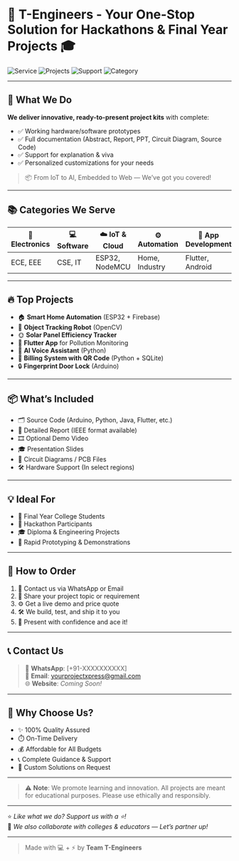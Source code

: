 # 🚀 **T-Engineers** - Your One-Stop Solution for Hackathons & Final Year Projects 🎓

![Service](https://img.shields.io/badge/Service-Available-brightgreen?style=for-the-badge)
![Projects](https://img.shields.io/badge/Projects-Ready%20To%20Use-blue?style=for-the-badge)
![Support](https://img.shields.io/badge/Documentation-Complete-yellow?style=for-the-badge)
![Category](https://img.shields.io/badge/IoT%20%2F%20AI%20%2F%20Automation-Tech%20Solutions-orange?style=for-the-badge)

---

## 🧠 What We Do

**We deliver innovative, ready-to-present project kits** with complete:

- ✅ Working hardware/software prototypes
- ✅ Full documentation (Abstract, Report, PPT, Circuit Diagram, Source Code)
- ✅ Support for explanation & viva
- ✅ Personalized customizations for your needs

> 📦 From IoT to AI, Embedded to Web — We’ve got you covered!

---

## 📚 Categories We Serve

| 🔌 Electronics | 💻 Software | ☁️ IoT & Cloud | ⚙️ Automation  | 📱 App Development |
| -------------- | ----------- | -------------- | -------------- | ------------------ |
| ECE, EEE       | CSE, IT     | ESP32, NodeMCU | Home, Industry | Flutter, Android   |

---

## 🔥 Top Projects

- 🏠 **Smart Home Automation** (ESP32 + Firebase)
- 🤖 **Object Tracking Robot** (OpenCV)
- 🌞 **Solar Panel Efficiency Tracker**
- 📱 **Flutter App** for Pollution Monitoring
- 🧠 **AI Voice Assistant** (Python)
- 🧾 **Billing System with QR Code** (Python + SQLite)
- 🔒 **Fingerprint Door Lock** (Arduino)

---

## 📦 What’s Included

- 🗂️ Source Code (Arduino, Python, Java, Flutter, etc.)
- 📝 Detailed Report (IEEE format available)
- 🎞️ Optional Demo Video
- 🎓 Presentation Slides
- 🔌 Circuit Diagrams / PCB Files
- 🛠️ Hardware Support (In select regions)

---

## 💡 Ideal For

- 🎯 Final Year College Students
- 🏁 Hackathon Participants
- 🎓 Diploma & Engineering Projects
- 🧪 Rapid Prototyping & Demonstrations

---

## 🛒 How to Order

1. 📩 Contact us via WhatsApp or Email  
2. 💬 Share your project topic or requirement  
3. ⚙️ Get a live demo and price quote  
4. 🛠️ We build, test, and ship it to you  
5. 🎉 Present with confidence and ace it!

---

## 📞 Contact Us

> 💬 **WhatsApp**: [+91-XXXXXXXXXX]  
> 📧 **Email**: [yourprojectxpress@gmail.com](mailto:yourprojectxpress@gmail.com)  
> 🌐 **Website**: *Coming Soon!*

---

## 💖 Why Choose Us?

- ✨ 100% Quality Assured
- ⏱️ On-Time Delivery
- 💰 Affordable for All Budgets
- 📞 Complete Guidance & Support
- 🧩 Custom Solutions on Request

---

> ⚠️ **Note**: We promote learning and innovation. All projects are meant for educational purposes. Please use ethically and responsibly.

---

⭐ *Like what we do? Support us with a ⭐!*  
🤝 *We also collaborate with colleges & educators — Let’s partner up!*

---

> Made with 💻 + ⚡ by **Team T-Engineers**
